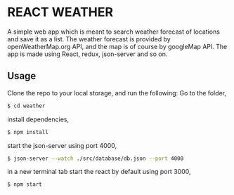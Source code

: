 # REACT WEATHER

A simple web app which is meant to search weather forecast of locations and save it as a list. The weather forecast is provided by openWeatherMap.org API, and the map is of course by googleMap API. The app is made using React, redux, json-server and so on.

## Usage

Clone the repo to your local storage, and run the following:
Go to the folder,
```sh
$ cd weather
```
install dependencies,
```sh
$ npm install
```
start the json-server using port 4000,
```sh
$ json-server --watch ./src/database/db.json --port 4000
```
in a new terminal tab start the react by default using port 3000,
```sh
$ npm start
```